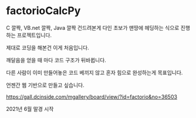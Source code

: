 # factorioCalcPy

C 깔짝, VB.net 깔짝, Java 깔짝 건드려본게 다인 초보가 맨땅에 헤딩하는 식으로 진행하는 프로젝트입니다.

제대로 코딩을 해본건 이게 처음입니다.

깨달음을 얻을 때 마다 코드 구조가 뒤바뀝니다.

다른 사람이 이미 만들어놓은 코드 베끼지 않고 혼자 힘으로 완성하는게 목표입니다.

언젠간 웹 기반으로 만들고 싶습니다.

https://gall.dcinside.com/mgallery/board/view/?id=factorio&no=36503

2021년 6월 말경 시작